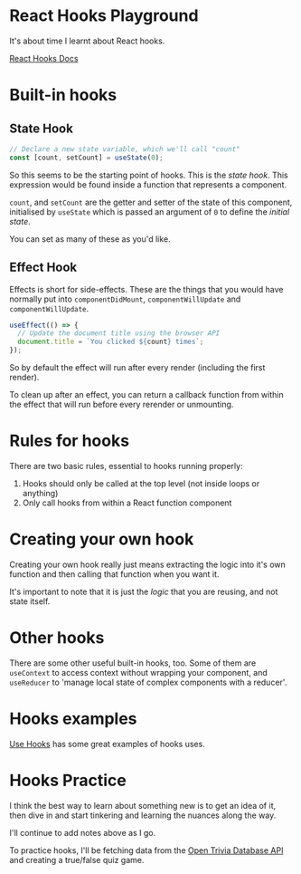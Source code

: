 # React Hooks Playground

It's about time I learnt about React hooks.

[React Hooks Docs](https://reactjs.org/docs/hooks-intro.html)

# Built-in hooks
## State Hook
```js
// Declare a new state variable, which we'll call "count"
const [count, setCount] = useState(0);
```
So this seems to be the starting point of hooks. This is the *state hook*. This expression would be found inside a function that represents a component.

`count`, and `setCount` are the getter and setter of the state of this component, initialised by `useState` which is passed an argument of `0` to define the *initial state*.

You can set as many of these as you'd like.

## Effect Hook
Effects is short for side-effects. These are the things that you would have normally put into `componentDidMount`, `componentWillUpdate` and `componentWillUpdate`.

```js
useEffect(() => {
  // Update the document title using the browser API
  document.title = `You clicked ${count} times`;
});
```
So by default the effect will run after every render (including the first render).

To clean up after an effect, you can return a callback function from within the effect that will run before every rerender or unmounting.

# Rules for hooks
There are two basic rules, essential to hooks running properly:
1. Hooks should only be called at the top level (not inside loops or anything)
2. Only call hooks from within a React function component

# Creating your own hook

Creating your own hook really just means extracting the logic into it's own function and then calling that function when you want it.

It's important to note that it is just the *logic* that you are reusing, and not state itself.

# Other hooks

There are some other useful built-in hooks, too. Some of them are `useContext` to access context without wrapping your component, and `useReducer` to 'manage local state of complex components with a reducer'.

# Hooks examples

[Use Hooks](https://usehooks.com) has some great examples of hooks uses.

# Hooks Practice

I think the best way to learn about something new is to get an idea of it, then dive in and start tinkering and learning the nuances along the way.

I'll continue to add notes above as I go.

To practice hooks, I'll be fetching data from the [Open Trivia Database API](https://opentdb.com/) and creating a true/false quiz game.